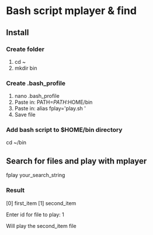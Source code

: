 # Bash script mplayer & find


## Install
### Create folder
1. cd ~
2. mkdir bin

### Create .bash_profile
1. nano .bash_profile
2. Paste in: PATH=$PATH:$HOME/bin 
2. Paste in: alias fplay='play.sh '
4. Save file

### Add bash script to $HOME/bin directory
cd ~/bin

## Search for files and play with mplayer
fplay your_search_string

### Result
[0] first_item
[1] second_item

Enter id for file to play: 1 

Will play the second_item file


